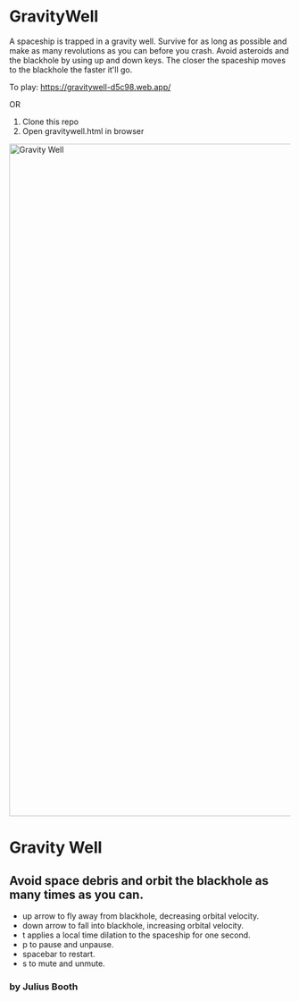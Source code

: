 # GravityWell

A spaceship is trapped in a gravity well. Survive for as long as possible and make as many revolutions as you can before you crash.
Avoid asteroids and the blackhole by using up and down keys. The closer the spaceship moves to the blackhole the faster it'll go.

To play:
https://gravitywell-d5c98.web.app/

OR

1. Clone this repo
2. Open gravitywell.html in browser

<img width="1204" alt="Gravity Well" src="https://user-images.githubusercontent.com/28789163/186084719-6b96729a-259d-4528-9112-1d182f81efab.png">

<br>
<h1>Gravity Well</h1>
<h2>Avoid space debris and orbit the blackhole as many times as you can.</h2>
<ul>
  <li> up arrow to fly away from blackhole, decreasing orbital velocity.</li>
  <li> down arrow to fall into blackhole, increasing orbital velocity.</li>
  <li> t applies a local time dilation to the spaceship for one second.</li>
  <li> p to pause and unpause.</li>
  <li> spacebar to restart.</li>
  <li> s to mute and unmute.</li>
</ul>
<h3>by Julius Booth</h3>
